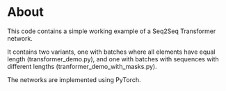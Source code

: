 # About
This code contains a simple working example of a Seq2Seq
Transformer network.

It contains two variants, one with batches where all elements
have equal length (transformer_demo.py), and one with batches with sequences with
different lengths (tranformer_demo_with_masks.py).

The networks are implemented using PyTorch.

